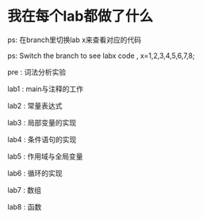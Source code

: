 # 我在每个lab都做了什么
ps: 在branch里切换lab x来查看对应的代码

ps: Switch the branch to see labx code , x=1,2,3,4,5,6,7,8;

pre  : 词法分析实验

lab1 : main与注释的工作

lab2 : 常量表达式

lab3 : 局部变量的实现

lab4 : 条件语句的实现

lab5 : 作用域与全局变量

lab6 : 循环的实现

lab7 : 数组

lab8 : 函数
